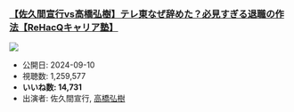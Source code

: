 ### [【佐久間宣行vs高橋弘樹】テレ東なぜ辞めた？必見すぎる退職の作法【ReHacQキャリア塾】](https://www.youtube.com/watch?v=PcMXSTSfqto)
[![](https://img.youtube.com/vi/PcMXSTSfqto/sddefault.jpg)](https://www.youtube.com/watch?v=PcMXSTSfqto)
-   公開日: 2024-09-10
-   視聴数: 1,259,577
-   **いいね数: 14,731**
-   出演者: 佐久間宣行, [高橋弘樹](/rehacq_fan/people/高橋弘樹 "wikilink")
